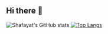 ## Hi there 👋

<!--
**shafayat666/shafayat666** is a ✨ _special_ ✨ repository because its `README.md` (this file) appears on your GitHub profile.

Here are some ideas to get you started:

- 🔭 I’m currently working on ...
- 🌱 I’m currently learning ...
- 👯 I’m looking to collaborate on ...
- 🤔 I’m looking for help with ...
- 💬 Ask me about ...
- 📫 How to reach me: ...
- 😄 Pronouns: ...
- ⚡ Fun fact: ...
-->
![Shafayat's GitHub stats](https://github-readme-stats.vercel.app/api?username=shafayat666&show_icons=true&theme=radical)
[![Top Langs](https://github-readme-stats.vercel.app/api/top-langs/?username=shafayat666&layout=donut)](https://github.com/shafayat666/github-readme-stats)
